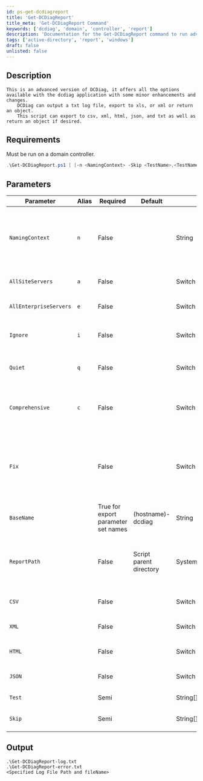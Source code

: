 ```yaml
---
id: ps-get-dcdiagreport
title: 'Get-DCDiagReport'
title_meta: 'Get-DCDiagReport Command'
keywords: ['dcdiag', 'domain', 'controller', 'report']
description: 'Documentation for the Get-DCDiagReport command to run advanced diagnostics on a domain controller and generate various report formats.'
tags: ['active-directory', 'report', 'windows']
draft: false
unlisted: false
---
```

## Description
    This is an advanced version of DCDiag, it offers all the options available with the dcdiag application with some minor enhancements and changes.
        DCDiag can output a txt log file, export to xls, or xml or return an object.
        This script can export to csv, xml, html, json, and txt as well as return an object if desired.

## Requirements
Must be run on a domain controller.



```powershell
.\Get-DCDiagReport.ps1 [ [-n <NamingContext> -Skip <TestName>,<TestName>,...] | [-test <TestName>,<TestName>,...] | [-c -Skip <TestName>,<TestName>,...] ] [-a] [-i] [-e] [q] [s] [-Fix] [-BaseName <LogFileName> [-ReportPath <System.IO.Directory>] [-CSV - XML -HTML -JSON ]]
```

## Parameters
| Parameter              | Alias | Required                            | Default                 | Type                | Description                                                                                    |
| ---------------------- | ----- | ----------------------------------- | ----------------------- | ------------------- | ---------------------------------------------------------------------------------------------- |
| `NamingContext`        | `n`   | False                               |                         | String              | Specify target domains in NetBIOS, Domain Name System (DNS), or distinguished name format.     |
| `AllSiteServers`       | `a`   | False                               |                         | Switch              | Target all servers in the current site.                                                        |
| `AllEnterpriseServers` | `e`   | False                               |                         | Switch              | Target all servers in the enterprise.                                                          |
| `Ignore`               | `i`   | False                               |                         | Switch              | Ignore all superfluous error messages.                                                         |
| `Quiet`                | `q`   | False                               |                         | Switch              | Suppress all non-error console output.                                                         |
| `Comprehensive`        | `c`   | False                               |                         | Switch              | Runs all tests except DCPromo and RegisterInDNS, including non-default tests.                  |
| `Fix`                  |       | False                               |                         | Switch              | Fix the Service Principal Names (SPNs) on the Machine Account object of the domain controller. |
| `BaseName`             |       | True for export parameter set names | (hostname)-dcdiag       | String              | Sets the Basename of any created Report file.                                                  |
| `ReportPath`           |       | False                               | Script parent directory | System.IO.Directory | Sets the Path to export the report to. Defaults to the current script working directory.       |
| `CSV`                  |       | False                               |                         | Switch              | Designates a report file type of .CSV.                                                         |
| `XML`                  |       | False                               |                         | Switch              | Designates a report file type of .XML.                                                         |
| `HTML`                 |       | False                               |                         | Switch              | Designates a report file type of .HTML.                                                        |
| `JSON`                 |       | False                               |                         | Switch              | Designates a report file type of .JSON.                                                        |
| `Test`                 |       | Semi                                |                         | String[]            | Run specific tests.                                                                            |
| `Skip`                 |       | Semi                                |                         | String[]            | Run all but except specific tests.                                                             |

## Output
```
.\Get-DCDiagReport-log.txt
.\Get-DCDiagReport-error.txt
<Specified Log File Path and fileName>
```
